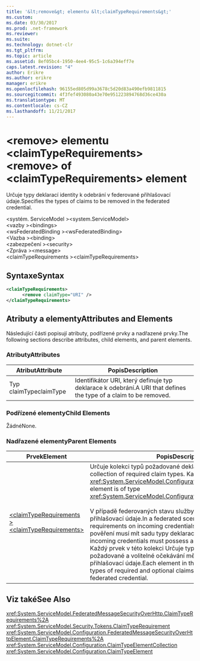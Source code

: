 ```yaml
---
title: '&lt;remove&gt; elementu &lt;claimTypeRequirements&gt;'
ms.custom: 
ms.date: 03/30/2017
ms.prod: .net-framework
ms.reviewer: 
ms.suite: 
ms.technology: dotnet-clr
ms.tgt_pltfrm: 
ms.topic: article
ms.assetid: 8ef05bc4-1950-4ee4-95c5-1c6a394eff7e
caps.latest.revision: "4"
author: Erikre
ms.author: erikre
manager: erikre
ms.openlocfilehash: 96155ed805d99a3678c5d20d83a490efb9811815
ms.sourcegitcommit: 4f3fef493080a43e70e951223894768d36ce430a
ms.translationtype: MT
ms.contentlocale: cs-CZ
ms.lasthandoff: 11/21/2017
---
```

# <a name="ltremovegt-of-ltclaimtyperequirementsgt-element"></a><span data-ttu-id="d238c-102">&lt;remove&gt; elementu &lt;claimTypeRequirements&gt;</span><span class="sxs-lookup"><span data-stu-id="d238c-102">&lt;remove&gt; of &lt;claimTypeRequirements&gt; element</span></span>
<span data-ttu-id="d238c-103">Určuje typy deklarací identity k odebrání v federované přihlašovací údaje.</span><span class="sxs-lookup"><span data-stu-id="d238c-103">Specifies the types of claims to be removed in the federated credential.</span></span>  
  
 <span data-ttu-id="d238c-104">\<systém. ServiceModel ></span><span class="sxs-lookup"><span data-stu-id="d238c-104">\<system.ServiceModel></span></span>  
<span data-ttu-id="d238c-105">\<vazby ></span><span class="sxs-lookup"><span data-stu-id="d238c-105">\<bindings></span></span>  
<span data-ttu-id="d238c-106">\<wsFederatedBinding ></span><span class="sxs-lookup"><span data-stu-id="d238c-106">\<wsFederatedBinding></span></span>  
<span data-ttu-id="d238c-107">\<Vazba ></span><span class="sxs-lookup"><span data-stu-id="d238c-107">\<binding></span></span>  
<span data-ttu-id="d238c-108">\<zabezpečení ></span><span class="sxs-lookup"><span data-stu-id="d238c-108">\<security></span></span>  
<span data-ttu-id="d238c-109">\<Zpráva ></span><span class="sxs-lookup"><span data-stu-id="d238c-109">\<message></span></span>  
<span data-ttu-id="d238c-110">\<claimTypeRequirements ></span><span class="sxs-lookup"><span data-stu-id="d238c-110">\<claimTypeRequirements></span></span>  
  
## <a name="syntax"></a><span data-ttu-id="d238c-111">Syntaxe</span><span class="sxs-lookup"><span data-stu-id="d238c-111">Syntax</span></span>  
  
```xml  
<claimTypeRequirements>  
      <remove claimType="URI" />  
</claimTypeRequirements>  
```  
  
## <a name="attributes-and-elements"></a><span data-ttu-id="d238c-112">Atributy a elementy</span><span class="sxs-lookup"><span data-stu-id="d238c-112">Attributes and Elements</span></span>  
 <span data-ttu-id="d238c-113">Následující části popisují atributy, podřízené prvky a nadřazené prvky.</span><span class="sxs-lookup"><span data-stu-id="d238c-113">The following sections describe attributes, child elements, and parent elements.</span></span>  
  
### <a name="attributes"></a><span data-ttu-id="d238c-114">Atributy</span><span class="sxs-lookup"><span data-stu-id="d238c-114">Attributes</span></span>  
  
|<span data-ttu-id="d238c-115">Atribut</span><span class="sxs-lookup"><span data-stu-id="d238c-115">Attribute</span></span>|<span data-ttu-id="d238c-116">Popis</span><span class="sxs-lookup"><span data-stu-id="d238c-116">Description</span></span>|  
|---------------|-----------------|  
|<span data-ttu-id="d238c-117">Typ claimType</span><span class="sxs-lookup"><span data-stu-id="d238c-117">claimType</span></span>|<span data-ttu-id="d238c-118">Identifikátor URI, který definuje typ deklarace k odebrání.</span><span class="sxs-lookup"><span data-stu-id="d238c-118">A URI that defines the type of a claim to be removed.</span></span>|  
  
### <a name="child-elements"></a><span data-ttu-id="d238c-119">Podřízené elementy</span><span class="sxs-lookup"><span data-stu-id="d238c-119">Child Elements</span></span>  
 <span data-ttu-id="d238c-120">Žádné</span><span class="sxs-lookup"><span data-stu-id="d238c-120">None.</span></span>  
  
### <a name="parent-elements"></a><span data-ttu-id="d238c-121">Nadřazené elementy</span><span class="sxs-lookup"><span data-stu-id="d238c-121">Parent Elements</span></span>  
  
|<span data-ttu-id="d238c-122">Prvek</span><span class="sxs-lookup"><span data-stu-id="d238c-122">Element</span></span>|<span data-ttu-id="d238c-123">Popis</span><span class="sxs-lookup"><span data-stu-id="d238c-123">Description</span></span>|  
|-------------|-----------------|  
|[<span data-ttu-id="d238c-124">\<claimTypeRequirements ></span><span class="sxs-lookup"><span data-stu-id="d238c-124">\<claimTypeRequirements></span></span>](../../../../../docs/framework/configure-apps/file-schema/wcf/claimtyperequirements-for-message.md)|<span data-ttu-id="d238c-125">Určuje kolekci typů požadované deklarace identity.</span><span class="sxs-lookup"><span data-stu-id="d238c-125">Specifies a collection of required claim types.</span></span> <span data-ttu-id="d238c-126">Každý element je typu <xref:System.ServiceModel.Configuration.ClaimTypeElement>.</span><span class="sxs-lookup"><span data-stu-id="d238c-126">Each element is of type <xref:System.ServiceModel.Configuration.ClaimTypeElement>.</span></span><br /><br /> <span data-ttu-id="d238c-127">V případě federovaných stavu služby požadavky na příchozí přihlašovací údaje.</span><span class="sxs-lookup"><span data-stu-id="d238c-127">In a federated scenario, services state the requirements on incoming credentials.</span></span> <span data-ttu-id="d238c-128">Například příchozí pověření musí mít sadu typy deklarací identity.</span><span class="sxs-lookup"><span data-stu-id="d238c-128">For example, the incoming credentials must possess a certain set of claim types.</span></span> <span data-ttu-id="d238c-129">Každý prvek v této kolekci Určuje typy deklarací identity požadované a volitelné očekávání měla objevit ve federované přihlašovací údaje.</span><span class="sxs-lookup"><span data-stu-id="d238c-129">Each element in this collection specifies the types of required and optional claims expected to appear in a federated credential.</span></span>|  
  
## <a name="see-also"></a><span data-ttu-id="d238c-130">Viz také</span><span class="sxs-lookup"><span data-stu-id="d238c-130">See Also</span></span>  
 <xref:System.ServiceModel.FederatedMessageSecurityOverHttp.ClaimTypeRequirements%2A>  
 <xref:System.ServiceModel.Security.Tokens.ClaimTypeRequirement>  
 <xref:System.ServiceModel.Configuration.FederatedMessageSecurityOverHttpElement.ClaimTypeRequirements%2A>  
 <xref:System.ServiceModel.Configuration.ClaimTypeElementCollection>  
 <xref:System.ServiceModel.Configuration.ClaimTypeElement>
